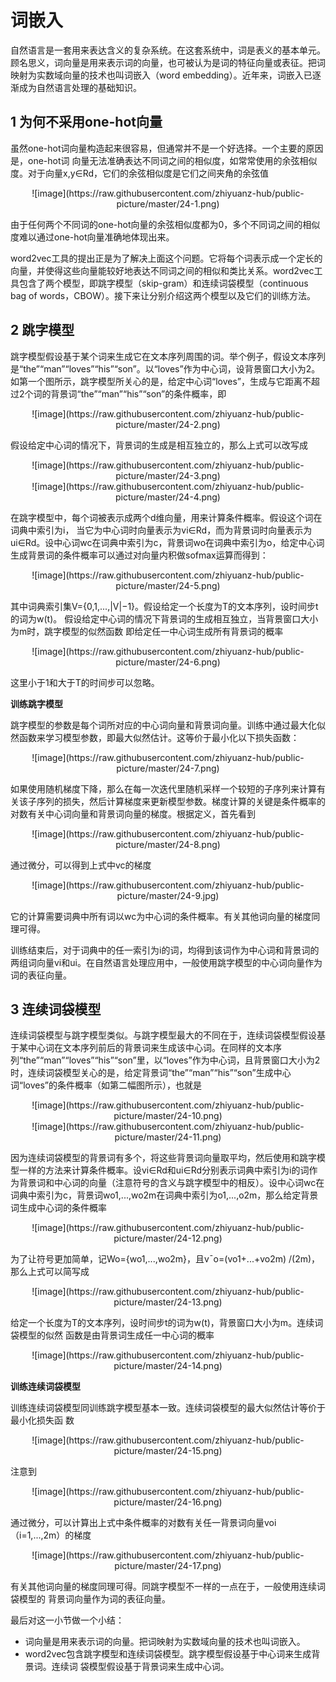 # 词嵌入
⾃然语⾔是⼀套⽤来表达含义的复杂系统。在这套系统中，词是表义的基本单元。顾名思义，词向量是⽤来表⽰词的向量，也可被认为是词的特征向量或表征。把词映射为实数域向量的技术也叫词嵌⼊（word embedding）。近年来，词嵌⼊已逐渐成为⾃然语⾔处理的基础知识。

## 1 为何不采⽤one-hot向量

虽然one-hot词向量构造起来很容易，但通常并不是⼀个好选择。⼀个主要的原因是，one-hot词
向量⽆法准确表达不同词之间的相似度，如常常使⽤的余弦相似度。对于向量x,y∈Rd，它们的余弦相似度是它们之间夹⻆的余弦值

<div align=center>
    ![image](https://raw.githubusercontent.com/zhiyuanz-hub/public-picture/master/24-1.png)
</div> 

由于任何两个不同词的one-hot向量的余弦相似度都为0，多个不同词之间的相似度难以通过one-hot向量准确地体现出来。

word2vec⼯具的提出正是为了解决上⾯这个问题。它将每个词表⽰成⼀个定⻓的向量，并使得这些向量能较好地表达不同词之间的相似和类⽐关系。word2vec⼯具包含了两个模型，即跳字模型（skip-gram）和连续词袋模型（continuous bag of words，CBOW）。接下来让分别介绍这两个模型以及它们的训练⽅法。

## 2 跳字模型

跳字模型假设基于某个词来⽣成它在⽂本序列周围的词。举个例⼦，假设⽂本序列是“the”“man”“loves”“his”“son”。以“loves”作为中⼼词，设背景窗口⼤小为2。如第一个图所⽰，跳字模型所关⼼的是，给定中⼼词“loves”，⽣成与它距离不超过2个词的背景词“the”“man”“his”“son”的条件概率，即

<div align=center>
    ![image](https://raw.githubusercontent.com/zhiyuanz-hub/public-picture/master/24-2.png)
</div>

假设给定中⼼词的情况下，背景词的⽣成是相互独⽴的，那么上式可以改写成

<div align=center>
    ![image](https://raw.githubusercontent.com/zhiyuanz-hub/public-picture/master/24-3.png)
</div>

<div align=center>
    ![image](https://raw.githubusercontent.com/zhiyuanz-hub/public-picture/master/24-4.png)
</div>

在跳字模型中，每个词被表⽰成两个d维向量，⽤来计算条件概率。假设这个词在词典中索引为i，
当它为中⼼词时向量表⽰为vi∈Rd，而为背景词时向量表⽰为ui∈Rd。设中⼼词wc在词典中索引为c，背景词wo在词典中索引为o，给定中⼼词⽣成背景词的条件概率可以通过对向量内积做sofmax运算而得到：

<div align=center>
    ![image](https://raw.githubusercontent.com/zhiyuanz-hub/public-picture/master/24-5.png)
</div>

其中词典索引集V={0,1,...,|V|−1}。假设给定⼀个⻓度为T的⽂本序列，设时间步t的词为w(t)。
假设给定中⼼词的情况下背景词的⽣成相互独⽴，当背景窗口⼤小为m时，跳字模型的似然函数
即给定任⼀中⼼词⽣成所有背景词的概率

<div align=center>
    ![image](https://raw.githubusercontent.com/zhiyuanz-hub/public-picture/master/24-6.png)
</div>

这⾥小于1和⼤于T的时间步可以忽略。

**训练跳字模型**

跳字模型的参数是每个词所对应的中⼼词向量和背景词向量。训练中通过最⼤化似然函数来学习模型参数，即最⼤似然估计。这等价于最小化以下损失函数：

<div align=center>
    ![image](https://raw.githubusercontent.com/zhiyuanz-hub/public-picture/master/24-7.png)
</div>

如果使⽤随机梯度下降，那么在每⼀次迭代⾥随机采样⼀个较短的⼦序列来计算有关该⼦序列的损失，然后计算梯度来更新模型参数。梯度计算的关键是条件概率的对数有关中⼼词向量和背景词向量的梯度。根据定义，⾸先看到

<div align=center>
    ![image](https://raw.githubusercontent.com/zhiyuanz-hub/public-picture/master/24-8.png)
</div>

通过微分，可以得到上式中vc的梯度

<div align=center>
    ![image](https://raw.githubusercontent.com/zhiyuanz-hub/public-picture/master/24-9.jpg)
</div>

它的计算需要词典中所有词以wc为中⼼词的条件概率。有关其他词向量的梯度同理可得。

训练结束后，对于词典中的任⼀索引为i的词，均得到该词作为中⼼词和背景词的两组词向量vi和ui。在⾃然语⾔处理应⽤中，⼀般使⽤跳字模型的中⼼词向量作为词的表征向量。

## 3 连续词袋模型

连续词袋模型与跳字模型类似。与跳字模型最⼤的不同在于，连续词袋模型假设基于某中⼼词在⽂本序列前后的背景词来⽣成该中⼼词。在同样的⽂本序列“the”“man”“loves”“his”“son”⾥，以“loves”作为中⼼词，且背景窗口⼤小为2时，连续词袋模型关⼼的是，给定背景词“the”“man”“his”“son”⽣成中⼼词“loves”的条件概率（如第二幅图所示），也就是

<div align=center>
    ![image](https://raw.githubusercontent.com/zhiyuanz-hub/public-picture/master/24-10.png)
</div>

<div align=center>
    ![image](https://raw.githubusercontent.com/zhiyuanz-hub/public-picture/master/24-11.png)
</div>

因为连续词袋模型的背景词有多个，将这些背景词向量取平均，然后使⽤和跳字模型⼀样的⽅法来计算条件概率。设vi∈Rd和ui∈Rd分别表⽰词典中索引为i的词作为背景词和中⼼词的向量（注意符号的含义与跳字模型中的相反）。设中⼼词wc在词典中索引为c，背景词wo1,...,wo2m在词典中索引为o1,...,o2m，那么给定背景词⽣成中⼼词的条件概率

<div align=center>
    ![image](https://raw.githubusercontent.com/zhiyuanz-hub/public-picture/master/24-12.png)
</div>

为了让符号更加简单，记Wo={wo1,...,wo2m}，且v¯o=(vo1+...+vo2m) /(2m)，那么上式可以简写成

<div align=center>
    ![image](https://raw.githubusercontent.com/zhiyuanz-hub/public-picture/master/24-13.png)
</div>

给定⼀个⻓度为T的⽂本序列，设时间步t的词为w(t)，背景窗口⼤小为m。连续词袋模型的似然
函数是由背景词⽣成任⼀中⼼词的概率

<div align=center>
    ![image](https://raw.githubusercontent.com/zhiyuanz-hub/public-picture/master/24-14.png)
</div>

**训练连续词袋模型**

训练连续词袋模型同训练跳字模型基本⼀致。连续词袋模型的最⼤似然估计等价于最小化损失函
数

<div align=center>
    ![image](https://raw.githubusercontent.com/zhiyuanz-hub/public-picture/master/24-15.png)
</div>

注意到

<div align=center>
    ![image](https://raw.githubusercontent.com/zhiyuanz-hub/public-picture/master/24-16.png)
</div>

通过微分，可以计算出上式中条件概率的对数有关任⼀背景词向量voi（i=1,...,2m）的梯度

<div align=center>
    ![image](https://raw.githubusercontent.com/zhiyuanz-hub/public-picture/master/24-17.png)
</div>

有关其他词向量的梯度同理可得。同跳字模型不⼀样的⼀点在于，⼀般使⽤连续词袋模型的
背景词向量作为词的表征向量。

最后对这一小节做一个小结：
+ 词向量是⽤来表⽰词的向量。把词映射为实数域向量的技术也叫词嵌⼊。
+ word2vec包含跳字模型和连续词袋模型。跳字模型假设基于中⼼词来⽣成背景词。连续词
袋模型假设基于背景词来⽣成中⼼词。

